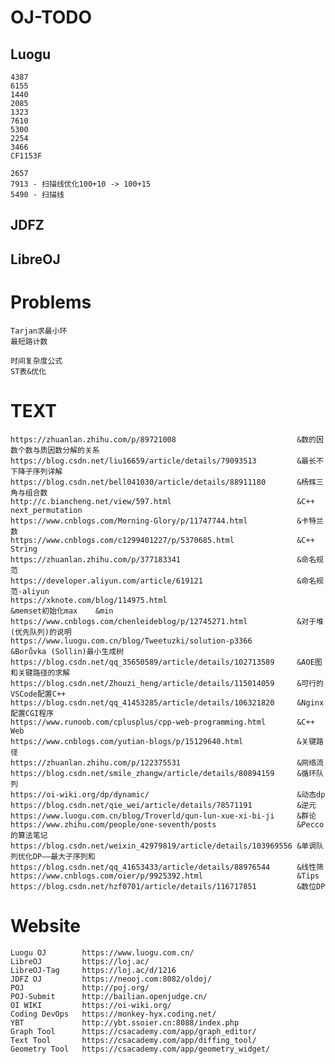 # OJ-TODO
## Luogu
    4387
    6155
    1440
    2085
    1323
    7610
    5300
    2254
    3466
    CF1153F

    2657
    7913 - 扫描线优化100+10 -> 100+15
    5490 - 扫描线
<!-- 
    1216
    3956 - Dijkstra
    1032 
-->

## JDFZ


<!-- 
    1050
    1300
    1635
    2982
    dfs 1945 1946 1271 1532 1947 1948 1973 1621 1239 1807 1785 3117
    1788 [NOIP2012]文化之旅 T4 
-->

## LibreOJ
<!--
    10153
-->


# Problems
    Tarjan求最小环
    最短路计数

    时间复杂度公式
    ST表&优化

# TEXT
    https://zhuanlan.zhihu.com/p/89721008                           &数的因数个数与质因数分解的关系
    https://blog.csdn.net/liu16659/article/details/79093513         &最长不下降子序列详解
    https://blog.csdn.net/bell041030/article/details/88911180       &杨辉三角与组合数
    http://c.biancheng.net/view/597.html                            &C++ next_permutation
    https://www.cnblogs.com/Morning-Glory/p/11747744.html           &卡特兰数
    https://www.cnblogs.com/c1299401227/p/5370685.html              &C++ String
    https://zhuanlan.zhihu.com/p/377183341                          &命名规范
    https://developer.aliyun.com/article/619121                     &命名规范-aliyun
    https://xknote.com/blog/114975.html                             &memset初始化max    &min
    https://www.cnblogs.com/chenleideblog/p/12745271.html           &对于堆(优先队列)的说明
    https://www.luogu.com.cn/blog/Tweetuzki/solution-p3366          &Borůvka (Sollin)最小生成树
    https://blog.csdn.net/qq_35650589/article/details/102713589     &AOE图和关键路径的求解
    https://blog.csdn.net/Zhouzi_heng/article/details/115014059     &可行的VSCode配置C++
    https://blog.csdn.net/qq_41453285/article/details/106321820     &Nginx配置CGI程序
    https://www.runoob.com/cplusplus/cpp-web-programming.html       &C++ Web
    https://www.cnblogs.com/yutian-blogs/p/15129640.html            &关键路径
    https://zhuanlan.zhihu.com/p/122375531                          &网络流
    https://blog.csdn.net/smile_zhangw/article/details/80894159     &循环队列
    https://oi-wiki.org/dp/dynamic/                                 &动态dp
    https://blog.csdn.net/qie_wei/article/details/78571191          &逆元
    https://www.luogu.com.cn/blog/Troverld/qun-lun-xue-xi-bi-ji     &群论
    https://www.zhihu.com/people/one-seventh/posts                  &Pecco的算法笔记
    https://blog.csdn.net/weixin_42979819/article/details/103969556 &单调队列优化DP——最大子序列和
    https://blog.csdn.net/qq_41653433/article/details/88976544      &线性筛
    https://www.cnblogs.com/oier/p/9925392.html                     &Tips
    https://blog.csdn.net/hzf0701/article/details/116717851         &数位DP
    
    

# Website
    Luogu OJ        https://www.luogu.com.cn/
    LibreOJ         https://loj.ac/
    LibreOJ-Tag     https://loj.ac/d/1216
    JDFZ OJ         https://neooj.com:8082/oldoj/
    POJ             http://poj.org/
    POJ-Submit      http://bailian.openjudge.cn/
    OI WIKI         https://oi-wiki.org/
    Coding DevOps   https://monkey-hyx.coding.net/
    YBT             http://ybt.ssoier.cn:8088/index.php
    Graph Tool      https://csacademy.com/app/graph_editor/
    Text Tool       https://csacademy.com/app/diffing_tool/
    Geometry Tool   https://csacademy.com/app/geometry_widget/
